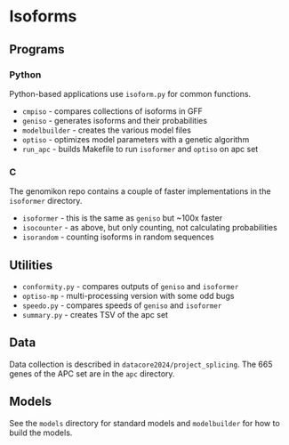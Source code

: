 Isoforms
========

## Programs ##

### Python

Python-based applications use `isoform.py` for common functions.

+ `cmpiso` - compares collections of isoforms in GFF
+ `geniso` - generates isoforms and their probabilities
+ `modelbuilder` - creates the various model files
+ `optiso` - optimizes model parameters with a genetic algorithm
+ `run_apc` - builds Makefile to run `isoformer` and `optiso` on apc set

### C

The genomikon repo contains a couple of faster implementations in the
`isoformer` directory.

+ `isoformer` - this is the same as `geniso` but ~100x faster
+ `isocounter` - as above, but only counting, not calculating probabilities
+ `isorandom` - counting isoforms in random sequences

## Utilities ##

+ `conformity.py` - compares outputs of `geniso` and `isoformer`
+ `optiso-mp` - multi-processing version with some odd bugs
+ `speedo.py` - compares speeds of `geniso` and `isoformer`
+ `summary.py` - creates TSV of the apc set

## Data ##

Data collection is described in `datacore2024/project_splicing`. The 665 genes
of the APC set are in the `apc` directory.

## Models ##

See the `models` directory for standard models and `modelbuilder` for how to
build the models.
